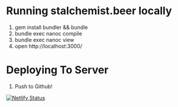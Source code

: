 Running stalchemist.beer locally
================================

1. gem install bundler && bundle
1. bundle exec nanoc compile
1. bundle exec nanoc view
1. open http://localhost:3000/

Deploying To Server
================================
1. Push to Github!

[![Netlify Status](https://api.netlify.com/api/v1/badges/94ca1c4a-c8c2-4e2c-897e-382deb2a6cd4/deploy-status)](https://app.netlify.com/sites/confident-euler-9cf971/deploys)
